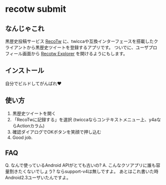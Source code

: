 recotw submit
========

## なんじゃこれ
黒歴史投稿サービス [RecoTw](http://recotw.black) に、twiccaや互換インターフェースを搭載したクライアントから黒歴史ツイートを登録するアプリです。
ついでに、ユーザプロフィール画面から [Recotw Explorer](http://recotw.chitoku.jp) を開けるようにもします。

## インストール
自分でビルドしてがんばれ♥

## 使い方
1. 黒歴史ツイートを開く
2. 「RecoTwに記録する」を選択 (twiccaならコンテキストメニュー上、y4aならActionカラム)
3. 確認ダイアログでOKボタンを笑顔で押し込む
4. Good job.

## FAQ
Q. なんで使っているAndroid APIがとても古いの?
A. こんなクソアプリに誰も容量割きたくないでしょう? ならsupport-v4は無しですよ。 あとはこれ書いた時Android2.3ユーザいたんですよ。
